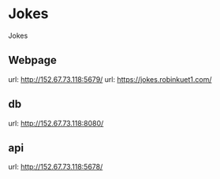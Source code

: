 # Jokes
Jokes

## Webpage
url: http://152.67.73.118:5679/
url: https://jokes.robinkuet1.com/

## db
url: http://152.67.73.118:8080/

## api
url: http://152.67.73.118:5678/